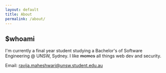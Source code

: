 ```yaml
---
layout: default
title: About
permalink: /about/
---
```


## $whoami

I'm currently a final year student studying a Bachelor's of Software Engineering @ UNSW, Sydney. I like ~~memes~~ all things web dev and security.

Email: ravija.maheshwari@unsw.student.edu.au